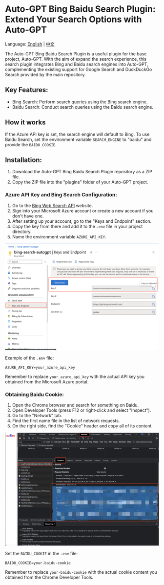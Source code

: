 # Auto-GPT Bing Baidu Search Plugin: Extend Your Search Options with Auto-GPT

Language: [English](https://github.com/ForestLinSen/Auto-GPT-Plugins/blob/master/src/autogpt_plugins/bing_baidu_search/README.md) | [中文](https://github.com/ForestLinSen/Auto-GPT-Plugins/blob/master/src/autogpt_plugins/bing_baidu_search/README.zh.md)

The Auto-GPT Bing Baidu Search Plugin is a useful plugin for the base project, Auto-GPT. With the aim of expand the search experience, this search plugin integrates Bing and Baidu search engines into Auto-GPT, complementing the existing support for Google Search and DuckDuckGo Search provided by the main repository.

## Key Features:
- Bing Search: Perform search queries using the Bing search engine.
- Baidu Search: Conduct search queries using the Baidu search engine.

## How it works
If the Azure API key is set, the search engine will default to Bing. To use Baidu Search, set the environment variable `SEARCH_ENGINE` to "baidu" and provide the `BAIDU_COOKIE`.

## Installation:
1. Download the Auto-GPT Bing Baidu Search Plugin repository as a ZIP file.
2. Copy the ZIP file into the "plugins" folder of your Auto-GPT project.

### Azure API Key and Bing Search Configuration:
1. Go to the [Bing Web Search API](https://www.microsoft.com/en-us/bing/apis/bing-web-search-api) website.
2. Sign into your Microsoft Azure account or create a new account if you don't have one.
3. After setting up your account, go to the "Keys and Endpoint" section.
4. Copy the key from there and add it to the `.env` file in your project directory.
5. Name the environment variable `AZURE_API_KEY`.

![Baidu Cookie](./screenshots/azure_api.png)

Example of the `.env` file:
```
AZURE_API_KEY=your_azure_api_key
```

Remember to replace `your_azure_api_key` with the actual API key you obtained from the Microsoft Azure portal.

### Obtaining Baidu Cookie:
1. Open the Chrome browser and search for something on Baidu.
2. Open Developer Tools (press F12 or right-click and select "Inspect").
3. Go to the "Network" tab.
4. Find the first name file in the list of network requests.
5. On the right side, find the "Cookie" header and copy all of its content.

![Baidu Cookie](./screenshots/baidu_cookie.png)

Set the `BAIDU_COOKIE` in the `.env` file:
```
BAIDU_COOKIE=your-baidu-cookie
```

Remember to replace `your-baidu-cookie` with the actual cookie content you obtained from the Chrome Developer Tools.



